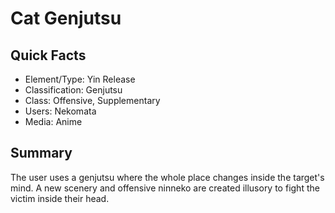 # Cat Genjutsu

## Quick Facts
- Element/Type: Yin Release
- Classification: Genjutsu
- Class: Offensive, Supplementary
- Users: Nekomata
- Media: Anime

## Summary
The user uses a genjutsu where the whole place changes inside the target's mind. A new scenery and offensive ninneko are created illusory to fight the victim inside their head.
